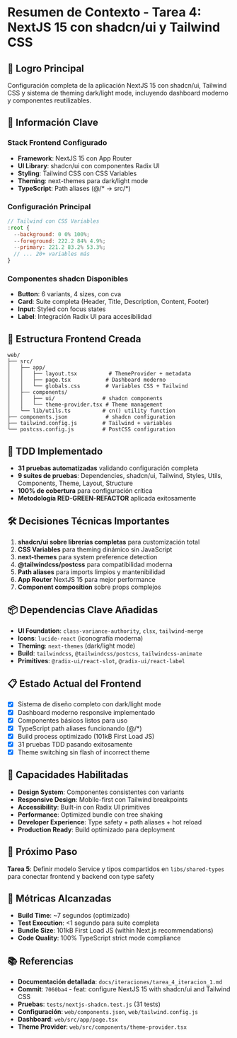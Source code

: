 # Resumen de Contexto - Tarea 4: NextJS 15 con shadcn/ui y Tailwind CSS

## 🎯 Logro Principal
Configuración completa de la aplicación NextJS 15 con shadcn/ui, Tailwind CSS y sistema de theming dark/light mode, incluyendo dashboard moderno y componentes reutilizables.

## 🔑 Información Clave

### Stack Frontend Configurado
- **Framework**: NextJS 15 con App Router
- **UI Library**: shadcn/ui con componentes Radix UI
- **Styling**: Tailwind CSS con CSS Variables
- **Theming**: next-themes para dark/light mode
- **TypeScript**: Path aliases (@/* -> src/*)

### Configuración Principal
```javascript
// Tailwind con CSS Variables
:root {
  --background: 0 0% 100%;
  --foreground: 222.2 84% 4.9%;
  --primary: 221.2 83.2% 53.3%;
  // ... 20+ variables más
}
```

### Componentes shadcn Disponibles
- **Button**: 6 variants, 4 sizes, con cva
- **Card**: Suite completa (Header, Title, Description, Content, Footer)
- **Input**: Styled con focus states
- **Label**: Integración Radix UI para accesibilidad

## 📁 Estructura Frontend Creada
```
web/
├── src/
│   ├── app/
│   │   ├── layout.tsx          # ThemeProvider + metadata
│   │   ├── page.tsx           # Dashboard moderno
│   │   └── globals.css        # Variables CSS + Tailwind
│   ├── components/
│   │   ├── ui/               # shadcn components
│   │   └── theme-provider.tsx # Theme management
│   └── lib/utils.ts          # cn() utility function
├── components.json            # shadcn configuration
├── tailwind.config.js        # Tailwind + variables
└── postcss.config.js         # PostCSS configuration
```

## 🧪 TDD Implementado
- **31 pruebas automatizadas** validando configuración completa
- **9 suites de pruebas**: Dependencies, shadcn/ui, Tailwind, Styles, Utils, Components, Theme, Layout, Structure
- **100% de cobertura** para configuración crítica
- **Metodología RED-GREEN-REFACTOR** aplicada exitosamente

## 🛠️ Decisiones Técnicas Importantes
1. **shadcn/ui sobre librerías completas** para customización total
2. **CSS Variables** para theming dinámico sin JavaScript
3. **next-themes** para system preference detection
4. **@tailwindcss/postcss** para compatibilidad moderna
5. **Path aliases** para imports limpios y mantenibilidad
6. **App Router** NextJS 15 para mejor performance
7. **Component composition** sobre props complejos

## 📦 Dependencias Clave Añadidas
- **UI Foundation**: `class-variance-authority`, `clsx`, `tailwind-merge`
- **Icons**: `lucide-react` (iconografía moderna)
- **Theming**: `next-themes` (dark/light mode)
- **Build**: `tailwindcss`, `@tailwindcss/postcss`, `tailwindcss-animate`
- **Primitives**: `@radix-ui/react-slot`, `@radix-ui/react-label`

## 📋 Estado Actual del Frontend
- [x] Sistema de diseño completo con dark/light mode
- [x] Dashboard moderno responsive implementado
- [x] Componentes básicos listos para uso
- [x] TypeScript path aliases funcionando (@/*)
- [x] Build process optimizado (101kB First Load JS)
- [x] 31 pruebas TDD pasando exitosamente
- [x] Theme switching sin flash of incorrect theme

## 🚀 Capacidades Habilitadas
- **Design System**: Componentes consistentes con variants
- **Responsive Design**: Mobile-first con Tailwind breakpoints
- **Accessibility**: Built-in con Radix UI primitives
- **Performance**: Optimized bundle con tree shaking
- **Developer Experience**: Type safety + path aliases + hot reload
- **Production Ready**: Build optimizado para deployment

## 🔄 Próximo Paso
**Tarea 5**: Definir modelo Service y tipos compartidos en `libs/shared-types` para conectar frontend y backend con type safety

## 🎯 Métricas Alcanzadas
- **Build Time**: ~7 segundos (optimizado)
- **Test Execution**: <1 segundo para suite completa
- **Bundle Size**: 101kB First Load JS (within Next.js recommendations)
- **Code Quality**: 100% TypeScript strict mode compliance

## 📚 Referencias
- **Documentación detallada**: `docs/iteraciones/tarea_4_iteracion_1.md`
- **Commit**: `7060ba4` - feat: configure NextJS 15 with shadcn/ui and Tailwind CSS
- **Pruebas**: `tests/nextjs-shadcn.test.js` (31 tests)
- **Configuración**: `web/components.json`, `web/tailwind.config.js`
- **Dashboard**: `web/src/app/page.tsx`
- **Theme Provider**: `web/src/components/theme-provider.tsx`
